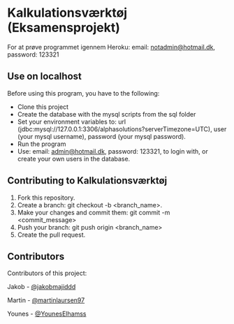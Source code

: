 # Kalkulationsværktøj (Eksamensprojekt)

For at prøve programmet igennem Heroku: email: notadmin@hotmail.dk, password: 123321

## Use on localhost
Before using this program, you have to the following:
- Clone this project
- Create the database with the mysql scripts from the sql folder
- Set your environment variables to: url (jdbc:mysql://127.0.0.1:3306/alphasolutions?serverTimezone=UTC), user (your mysql username), password (your mysql password).
- Run the program
- Use: email: admin@hotmail.dk, password: 123321, to login with, or create your own users in the database.

## Contributing to Kalkulationsværktøj
1. Fork this repository.
2. Create a branch: git checkout -b <branch_name>.
3. Make your changes and commit them: git commit -m <commit_message>
4. Push your branch: git push origin <branch_name>
5. Create the pull request.

## Contributors
Contributors of this project:

Jakob - [@jakobmajiddd](https://github.com/jakobmajiddd)

Martin - [@martinlaursen97](https://github.com/martinlaursen97)

Younes - [@YounesElhamss](https://github.com/YounesElhamss)
